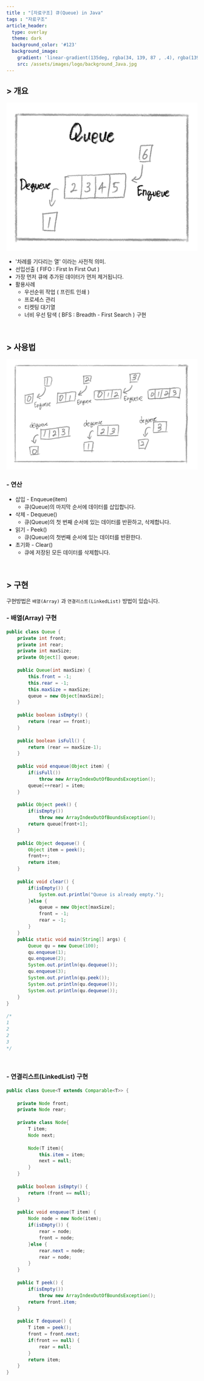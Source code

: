 ```yaml
---
title : "[자료구조] 큐(Queue) in Java"
tags : "자료구조"
article_header:
  type: overlay
  theme: dark
  background_color: '#123'
  background_image:
    gradient: 'linear-gradient(135deg, rgba(34, 139, 87 , .4), rgba(139, 34, 139, .4))'
    src: /assets/images/logo/background_Java.jpg
---
```


## > 개요

<img src="/assets/images/posts/data_structure/queue/queue1.png" alt="image-queue" style="zoom:50%;" />

- '차례를 기다리는 열' 이라는 사전적 의미.
- 선입선출 ( FIFO : First In First Out )
- 가장 먼저 큐에 추가된 데이터가 먼저 제거됩니다.
- 활용사례
  - 우선순위 작업 ( 프린트 인쇄 )
  - 프로세스 관리
  - 티켓팅 대기열
  - 너비 우선 탐색 ( BFS : Breadth - First Search ) 구현

​	<br>

## > 사용법

<img src="/assets/images/posts/data_structure/queue/queue2.png" alt="image-queue" style="zoom:50%;" />

### - 연산

- 삽입 - Enqueue(item)
  - 큐(Queue)의 마지막 순서에 데이터를 삽입합니다.
- 삭제 - Dequeue()
  - 큐(Queue)의 첫 번째 순서에 있는 데이터를 반환하고, 삭제합니다.
- 읽기 - Peek()
  - 큐(Queue)의 첫번째 순서에 있는 데이터를 반환한다.
- 초기화 - Clear()
  - 큐에 저장된 모든 데이터를 삭제합니다.

<br>

## > 구현

구현방법은 `배열(Array)` 과 `연결리스트(LinkedList)` 방법이 있습니다.

### - 배열(Array) 구현

```java
public class Queue {
	private int front;
	private int rear;
	private int maxSize;
	private Object[] queue;
	
	public Queue(int maxSize) {
		this.front = -1;
		this.rear = -1;
		this.maxSize = maxSize;
		queue = new Object[maxSize];
	}
	
	public boolean isEmpty() {
		return (rear == front);
	}
	
	public boolean isFull() {
		return (rear == maxSize-1);
	}
	
	public void enqueue(Object item) {
		if(isFull())
			throw new ArrayIndexOutOfBoundsException();
		queue[++rear] = item;
	}
	
	public Object peek() {
		if(isEmpty())
			throw new ArrayIndexOutOfBoundsException();
		return queue[front+1];
	}
	
	public Object dequeue() {
		Object item = peek();
		front++;
		return item;
	}
	
	public void clear() {
		if(isEmpty()) {
			System.out.println("Queue is already empty.");
		}else {
			queue = new Object[maxSize];
			front = -1;
			rear = -1;
		}
	}
	public static void main(String[] args) {
		Queue qu = new Queue(100);
		qu.enqueue(1);
		qu.enqueue(2);
		System.out.println(qu.dequeue());
		qu.enqueue(3);
		System.out.println(qu.peek());
		System.out.println(qu.dequeue());
		System.out.println(qu.dequeue());
	}
}

/*
1
2
2
3
*/
```

<br>

### - 연결리스트(LinkedList) 구현

```java
public class Queue<T extends Comparable<T>> {
	
	private Node front;
	private Node rear;
	
	private class Node{
		T item;
		Node next;
		
		Node(T item){
			this.item = item;
			next = null;
		}
	}
	
	public boolean isEmpty() {
		return (front == null);
	}
	
	public void enqueue(T item) {
		Node node = new Node(item);
		if(isEmpty()) {
			rear = node;
			front = node;
		}else {
			rear.next = node;
			rear = node;
		}
	}
	
	public T peek() {
		if(isEmpty())
			throw new ArrayIndexOutOfBoundsException();
		return front.item;
	}
	
	public T dequeue() {
		T item = peek();
		front = front.next;
		if(front == null) {
			rear = null;
		}
		return item;
	}
}
```

<br>

<br>